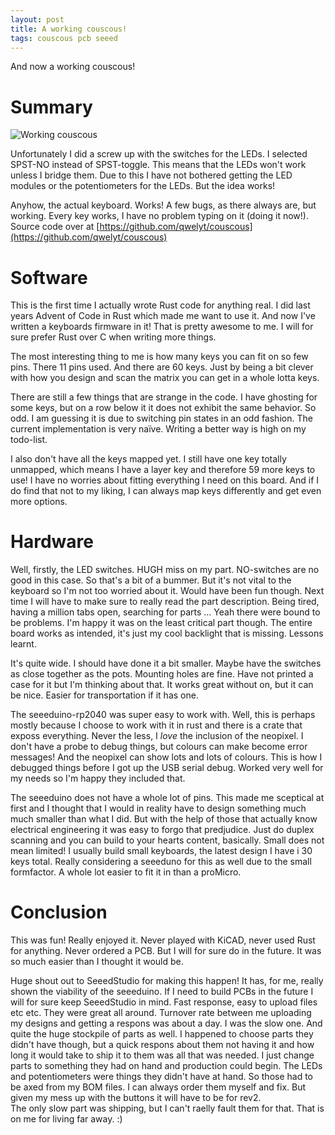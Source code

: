 ```yaml
---
layout: post
title: A working couscous!
tags: couscous pcb seeed
---
```

And now a working couscous!

# Summary
![Working couscous](https://i.imgur.com/paZgc9f.jpg)

Unfortunately I did a screw up with the switches for the LEDs. I selected SPST-NO instead of SPST-toggle. This means that the LEDs won't work unless I bridge them. Due to this I have not bothered getting the LED modules or the potentiometers for the LEDs. But the idea works!

Anyhow, the actual keyboard. Works! A few bugs, as there always are, but working. Every key works, I have no problem typing on it (doing it now!). Source code over at [https://github.com/qwelyt/couscous](https://github.com/qwelyt/couscous)

# Software
This is the first time I actually wrote Rust code for anything real. I did last years Advent of Code in Rust which made me want to use it. And now I've written a keyboards firmware in it! That is pretty awesome to me. I will for sure prefer Rust over C when writing more things.

The most interesting thing to me is how many keys you can fit on so few pins. There 11 pins used. And there are 60 keys. Just by being a bit clever with how you design and scan the matrix you can get in a whole lotta keys.

There are still a few things that are strange in the code. I have ghosting for some keys, but on a row below it it does not exhibit the same behavior. So odd. I am guessing it is due to switching pin states in an odd fashion. The current implementation is very naïve. Writing a better way is high on my todo-list.

I also don't have all the keys mapped yet. I still have one key totally unmapped, which means I have a layer key and therefore 59 more keys to use! I have no worries about fitting everything I need on this board. And if I do find that not to my liking, I can always map keys differently and get even more options.

# Hardware
Well, firstly, the LED switches. HUGH miss on my part. NO-switches are no good in this case. So that's a bit of a bummer. But it's not vital to the keyboard so I'm not too worried about it. Would have been fun though. Next time I will have to make sure to really read the part description. Being tired, having a million tabs open, searching for parts ... Yeah there were bound to be problems. I'm happy it was on the least critical part though. The entire board works as intended, it's just my cool backlight that is missing. Lessons learnt.

It's quite wide. I should have done it a bit smaller. Maybe have the switches as close together as the pots. Mounting holes are fine. Have not printed a case for it but I'm thinking about that. It works great without on, but it can be nice. Easier for transportation if it has one.

The seeeduino-rp2040 was super easy to work with. Well, this is perhaps mostly because I choose to work with it in rust and there is a crate that exposs everything. Never the less, I *love* the inclusion of the neopixel. I don't have a probe to debug things, but colours can make become error messages! And the neopixel can show lots and lots of colours. This is how I debugged things before I got up the USB serial debug. Worked very well for my needs so I'm happy they included that.

The seeeduino does not have a whole lot of pins. This made me sceptical at first and I thought that I would in reality have to design something much much smaller than what I did. But with the help of those that actually know electrical engineering it was easy to forgo that predjudice. Just do duplex scanning and you can build to your hearts content, basically. Small does not mean limited! I usually build small keyboards, the latest design I have i 30 keys total. Really considering a seeeduno for this as well due to the small formfactor. A whole lot easier to fit it in than a proMicro.

# Conclusion
This was fun! Really enjoyed it. Never played with KiCAD, never used Rust for anything. Never ordered a PCB. But I will for sure do in the future. It was so much easier than I thought it would be.

Huge shout out to SeeedStudio for making this happen! It has, for me, really shown the viability of the seeeduino. If I need to build PCBs in the future I will for sure keep SeeedStudio in mind. Fast response, easy to upload files etc etc. They were great all around. Turnover rate between me uploading my designs and getting a respons was about a day. I was the slow one. And quite the huge stockpile of parts as well. I happened to choose parts they didn't have though, but a quick respons about them not having it and how long it would take to ship it to them was all that was needed. I just change parts to something they had on hand and production could begin. The LEDs and potentiometers were things they didn't have at hand. So those had to be axed from my BOM files. I can always order them myself and fix. But given my mess up with the buttons it will have to be for rev2.  
The only slow part was shipping, but I can't raelly fault them for that. That is on me for living far away. :)
